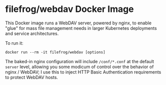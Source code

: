 filefrog/webdav Docker Image
==========================

This Docker image runs a WebDAV server, powered by nginx, to
enable "glue" for mass file management needs in larger Kubernetes
deployments and service architectures.

To run it:

    docker run --rm -it filefrog/webdav [options]

The baked-in nginx configuration will include `/conf/*.conf` at
the default `server` level, allowing you some modicum of control
over the behavior of nginx / WebDAV; I use this to inject
HTTP Basic Authentication requirements to protect WebDAV hosts.
